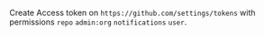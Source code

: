Create Access token on `https://github.com/settings/tokens` with permissions `repo` `admin:org` `notifications` `user`.